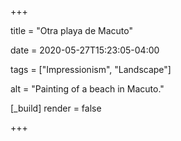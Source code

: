 +++

title = "Otra playa de Macuto"

date = 2020-05-27T15:23:05-04:00

tags = ["Impressionism", "Landscape"]

alt = "Painting of a beach in Macuto."

[_build]
	render = false

+++

